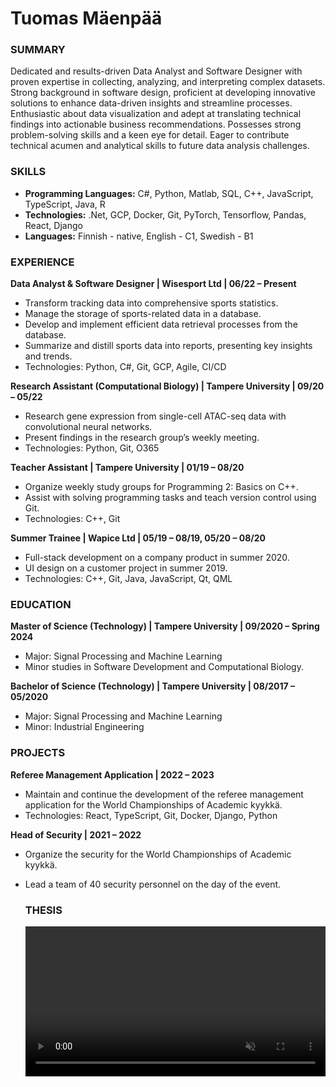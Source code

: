 # Tuomas Mäenpää
### SUMMARY
Dedicated and results-driven Data Analyst and Software Designer with proven expertise in collecting, analyzing, and interpreting complex datasets. Strong background in software design, proficient at developing innovative solutions to enhance data-driven insights and streamline processes. Enthusiastic about data visualization and adept at translating technical findings into actionable business recommendations. Possesses strong problem-solving skills and a keen eye for detail. Eager to contribute technical acumen and analytical skills to future data analysis challenges.

### SKILLS
- **Programming Languages:** C#, Python, Matlab, SQL, C++, JavaScript, TypeScript, Java, R
- **Technologies:** .Net, GCP, Docker, Git, PyTorch, Tensorflow, Pandas, React, Django
- **Languages:** Finnish - native, English - C1, Swedish - B1

### EXPERIENCE

**Data Analyst & Software Designer | Wisesport Ltd | 06/22 – Present**
- Transform tracking data into comprehensive sports statistics.
- Manage the storage of sports-related data in a database.
- Develop and implement efficient data retrieval processes from the database.
- Summarize and distill sports data into reports, presenting key insights and trends.
- Technologies: Python, C#, Git, GCP, Agile, CI/CD

**Research Assistant (Computational Biology) | Tampere University | 09/20 – 05/22**
- Research gene expression from single-cell ATAC-seq data with convolutional neural networks.
- Present findings in the research group’s weekly meeting.
- Technologies: Python, Git, O365

**Teacher Assistant | Tampere University | 01/19 – 08/20**
- Organize weekly study groups for Programming 2: Basics on C++.
- Assist with solving programming tasks and teach version control using Git.
- Technologies: C++, Git

**Summer Trainee | Wapice Ltd | 05/19 – 08/19, 05/20 – 08/20**
- Full-stack development on a company product in summer 2020.
- UI design on a customer project in summer 2019.
- Technologies: C++, Git, Java, JavaScript, Qt, QML

### EDUCATION

**Master of Science (Technology) | Tampere University | 09/2020 – Spring 2024**
- Major: Signal Processing and Machine Learning
- Minor studies in Software Development and Computational Biology.

**Bachelor of Science (Technology) | Tampere University | 08/2017 – 05/2020**
- Major: Signal Processing and Machine Learning
- Minor: Industrial Engineering

### PROJECTS

**Referee Management Application | 2022 – 2023**
- Maintain and continue the development of the referee management application for the World Championships of Academic kyykkä.
- Technologies: React, TypeScript, Git, Docker, Django, Python

**Head of Security | 2021 – 2022**
- Organize the security for the World Championships of Academic kyykkä.
- Lead a team of 40 security personnel on the day of the event.

  ### THESIS
  <video width="480" height="240" controls loop="" muted="" autoplay="">
    <source src="https://github.com/tuomasmaenpaa/tuomasmaenpaa.github.io/raw/main/assets/thesis.mp4">
  </video>
